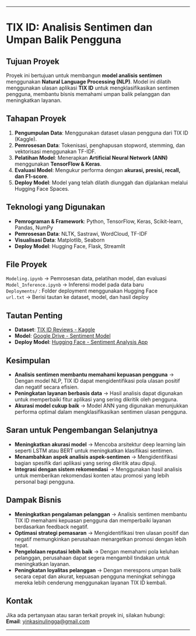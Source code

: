 
---

# **TIX ID: Analisis Sentimen dan Umpan Balik Pengguna**  

## **Tujuan Proyek**  
Proyek ini bertujuan untuk membangun **model analisis sentimen** menggunakan **Natural Language Processing (NLP)**. Model ini dilatih menggunakan ulasan aplikasi **TIX ID** untuk mengklasifikasikan sentimen pengguna, membantu bisnis memahami umpan balik pelanggan dan meningkatkan layanan.  

## **Tahapan Proyek**  
1. **Pengumpulan Data**: Menggunakan dataset ulasan pengguna dari TIX ID (Kaggle).  
2. **Pemrosesan Data**: Tokenisasi, penghapusan stopword, stemming, dan vektorisasi menggunakan TF-IDF.  
3. **Pelatihan Model**: Menerapkan **Artificial Neural Network (ANN)** menggunakan **TensorFlow & Keras**.  
4. **Evaluasi Model**: Mengukur performa dengan **akurasi, presisi, recall, dan F1-score**.  
5. **Deploy Model**: Model yang telah dilatih diunggah dan dijalankan melalui Hugging Face Spaces.  

## **Teknologi yang Digunakan**  
- **Pemrograman & Framework**: Python, TensorFlow, Keras, Scikit-learn, Pandas, NumPy  
- **Pemrosesan Data**: NLTK, Sastrawi, WordCloud, TF-IDF  
- **Visualisasi Data**: Matplotlib, Seaborn  
- **Deploy Model**: Hugging Face, Flask, Streamlit  

## **File Proyek**  
`Modeling.ipynb` → Pemrosesan data, pelatihan model, dan evaluasi  
`Model_Inference.ipynb` → Inferensi model pada data baru  
`Deployments/` : Folder deployment menggunakan Hugging Face  
`url.txt` → Berisi tautan ke dataset, model, dan hasil deploy  

## **Tautan Penting**  
- **Dataset**: [TIX ID Reviews - Kaggle](https://www.kaggle.com/code/devraai/tix-id-app-review-sentiment-and-eda#Sentiment-Analysis)  
- **Model**: [Google Drive - Sentiment Model](https://drive.google.com/file/d/1fZ0w0ED6SfgGNogdM9MD7exm_r1p5-iY/view?usp=sharing)  
- **Deploy Model**: [Hugging Face - Sentiment Analysis App](https://huggingface.co/spaces/yinkasinulingga/Sentiment-Analysis-App)  

## **Kesimpulan**  
- **Analisis sentimen membantu memahami kepuasan pengguna** → Dengan model NLP, TIX ID dapat mengidentifikasi pola ulasan positif dan negatif secara efisien.  
- **Peningkatan layanan berbasis data** → Hasil analisis dapat digunakan untuk memperbaiki fitur aplikasi yang sering dikritik oleh pengguna.  
- **Akurasi model cukup baik** → Model ANN yang digunakan menunjukkan performa optimal dalam mengklasifikasikan sentimen ulasan pengguna.  

## **Saran untuk Pengembangan Selanjutnya**  
- **Meningkatkan akurasi model** → Mencoba arsitektur deep learning lain seperti LSTM atau BERT untuk meningkatkan klasifikasi sentimen.  
- **Menambahkan aspek analisis aspek-sentimen** → Mengidentifikasi bagian spesifik dari aplikasi yang sering dikritik atau dipuji.  
- **Integrasi dengan sistem rekomendasi** → Menggunakan hasil analisis untuk memberikan rekomendasi konten atau promosi yang lebih personal bagi pengguna.  

## **Dampak Bisnis**  
- **Meningkatkan pengalaman pelanggan** → Analisis sentimen membantu TIX ID memahami kepuasan pengguna dan memperbaiki layanan berdasarkan feedback negatif.  
- **Optimasi strategi pemasaran** → Mengidentifikasi tren ulasan positif dan negatif memungkinkan perusahaan menargetkan promosi dengan lebih tepat.  
- **Pengelolaan reputasi lebih baik** → Dengan memahami pola keluhan pelanggan, perusahaan dapat segera mengambil tindakan untuk meningkatkan layanan.  
- **Peningkatan loyalitas pelanggan** → Dengan merespons umpan balik secara cepat dan akurat, kepuasan pengguna meningkat sehingga mereka lebih cenderung menggunakan layanan TIX ID kembali.  

## **Kontak**  
Jika ada pertanyaan atau saran terkait proyek ini, silakan hubungi:  
**Email**: yinkasinulingga@gmail.com  

---

